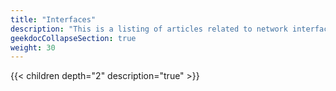 ```yaml
---
title: "Interfaces"
description: "This is a listing of articles related to network interface configuration on TrueNAS CORE."
geekdocCollapseSection: true
weight: 30
---
```


{{< children depth="2" description="true" >}}
